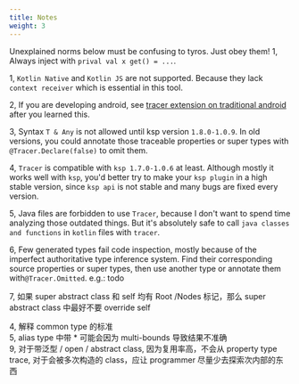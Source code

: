 ```yaml
---
title: Notes
weight: 3
---
```


Unexplained norms below must be confusing to tyros. Just obey them!
1, Always inject with `prival val x get() = ...`.

1, `Kotlin Native` and `Kotlin JS` are not supported. Because they lack `context receiver` which is
essential in this tool.

2, If you are developing android, see [tracer extension on traditional android](https://github.com/ApolloKwok/TracerAndroidTraditional)
after you learned this.

3, Syntax `T & Any` is not allowed until ksp version `1.8.0-1.0.9`. In old versions, you could
annotate those traceable properties or super types with `@Tracer.Declare(false)` to omit them.

4, `Tracer` is compatible with `ksp 1.7.0-1.0.6` at least. Although mostly it works well with
`ksp`, you'd better try to make your `ksp plugin` in a high stable version, since `ksp api` is not
stable and many bugs are fixed every version.

5, Java files are forbidden to use `Tracer`, because I don't want to spend time analyzing those
outdated things. But it's absolutely safe to call `java classes and functions` in `kotlin` files
with `tracer`.

6, Few generated types fail code inspection, mostly because of the imperfect authoritative type
inference system. Find their corresponding source properties or super types, then use another type
or annotate them with`@Tracer.Omitted`.
e.g.: todo

7, 如果 super abstract class 和 self 均有 Root /Nodes 标记，那么 super abstract class 中最好不要 override self

4, 解释 common type 的标准  
5, alias type 中带 * 可能会因为 multi-bounds 导致结果不准确  
9, 对于带泛型 / open / abstract class, 因为复用率高，不会从 property type trace, 对于会被多次构造的 class，应让 programmer
尽量少去探索次内部的东西